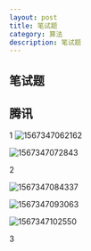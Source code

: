 ```yaml
---
layout: post
title: 笔试题
category: 算法
description: 笔试题
---
```


## 笔试题

## 腾讯

1 ![1567347062162](C:\Users\haoxin\AppData\Roaming\Typora\typora-user-images\1567347062162.png)

![1567347072843](C:\Users\haoxin\AppData\Roaming\Typora\typora-user-images\1567347072843.png)

2 

![1567347084337](C:\Users\haoxin\AppData\Roaming\Typora\typora-user-images\1567347084337.png)

![1567347093063](C:\Users\haoxin\AppData\Roaming\Typora\typora-user-images\1567347093063.png)

![1567347102550](C:\Users\haoxin\AppData\Roaming\Typora\typora-user-images\1567347102550.png)



3

